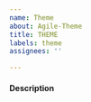 ```yaml
---
name: Theme
about: Agile-Theme
title: THEME
labels: theme
assignees: ''

---
```


#### Description ####
